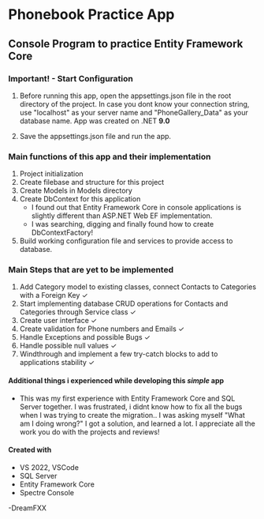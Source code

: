 ﻿# Phonebook Practice App

## Console Program to practice Entity Framework Core

### Important! - Start Configuration

1. Before running this app, open the appsettings.json file in the root directory of the project.
In case you dont know your connection string, use "localhost" as your server name and "PhoneGallery_Data" as your database name. App was created on .NET **9.0**

2. Save the appsettings.json file and run the app.

### Main functions of this app and their implementation

  1. Project initialization
  2. Create filebase and structure for this project
  3. Create Models in Models directory
  4. Create DbContext for this application
     - I found out that Entity Framework Core in console applications is slightly different than ASP.NET Web EF implementation.
     - I was searching, digging and finally found how to create DbContextFactory!
  5. Build working configuration file and services to provide access to database.

### Main Steps that are yet to be implemented

  1. Add Category model to existing classes, connect Contacts to Categories with a Foreign Key ✓
  2. Start implementing database CRUD operations for Contacts and Categories through Service class ✓
  3. Create user interface ✓
  4. Create validation for Phone numbers and Emails ✓
  5. Handle Exceptions and possible Bugs ✓
  6. Handle possible null values ✓
  7. Windthrough and implement a few try-catch blocks to add to applications stability ✓

#### Additional things i experienced while developing this *simple* app

- This was my first experience with Entity Framework Core and SQL Server together. I was frustrated, i didnt know how to fix all the bugs when I was trying to create the migration.. I was asking myself "What am I doing wrong?" I got a solution, and learned a lot. I appreciate all the work you do with the projects and reviews!</p>

#### Created with

- VS 2022, VSCode
- SQL Server
- Entity Framework Core
- Spectre Console

-DreamFXX
